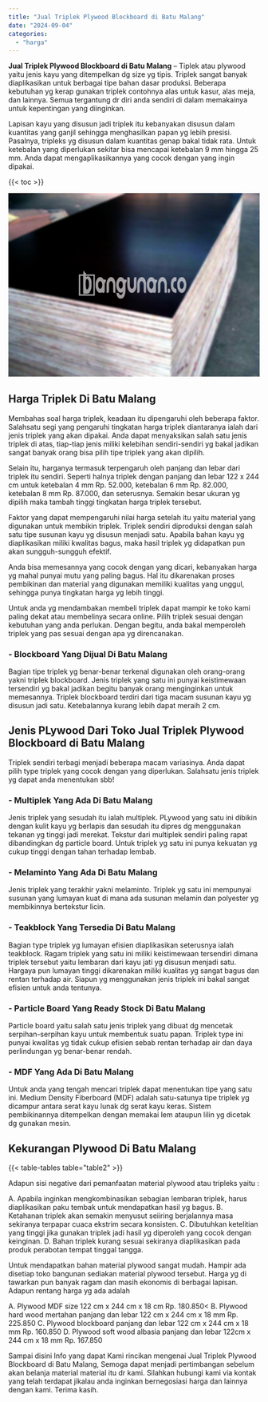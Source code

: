 ```yaml
---
title: "Jual Triplek Plywood Blockboard di Batu Malang"
date: "2024-09-04"
categories: 
  - "harga"
---
```


**Jual Triplek Plywood Blockboard di Batu Malang** – Tiplek atau plywood yaitu jenis kayu yang ditempelkan dg size yg tipis. Triplek sangat banyak diaplikasikan untuk berbagai tipe bahan dasar produksi. Beberapa kebutuhan yg kerap gunakan triplek contohnya alas untuk kasur, alas meja, dan lainnya. Semua tergantung dr diri anda sendiri di dalam memakainya untuk kepentingan yang diinginkan.

Lapisan kayu yang disusun jadi triplek itu kebanyakan disusun dalam kuantitas yang ganjil sehingga menghasilkan papan yg lebih presisi. Pasalnya, tripleks yg disusun dalam kuantitas genap bakal tidak rata. Untuk ketebalan yang diperlukan sekitar bisa mencapai ketebalan 9 mm hingga 25 mm. Anda dapat mengaplikasikannya yang cocok dengan yang ingin dipakai.

{{< toc >}}

![Jual Triplek Plywood Blockboard di Batu Malang](/images/jual-triplek-murah-02.png)

## Harga Triplek Di Batu Malang

Membahas soal harga triplek, keadaan itu dipengaruhi oleh beberapa faktor. Salahsatu segi yang pengaruhi tingkatan harga triplek diantaranya ialah dari jenis triplek yang akan dipakai. Anda dapat menyaksikan salah satu jenis triplek di atas, tiap-tiap jenis miliki kelebihan sendiri-sendiri yg bakal jadikan sangat banyak orang bisa pilih tipe triplek yang akan dipilih.

Selain itu, harganya termasuk terpengaruh oleh panjang dan lebar dari triplek itu sendiri. Seperti halnya triplek dengan panjang dan lebar 122 x 244 cm untuk ketebalan 4 mm Rp. 52.000, ketebalan 6 mm Rp. 82.000, ketebalan 8 mm Rp. 87.000, dan seterusnya. Semakin besar ukuran yg dipilih maka tambah tinggi tingkatan harga triplek tersebut.

Faktor yang dapat mempengaruhi nilai harga setelah itu yaitu material yang digunakan untuk membikin triplek. Triplek sendiri diproduksi dengan salah satu tipe susunan kayu yg disusun menjadi satu. Apabila bahan kayu yg diaplikasikan miliki kwalitas bagus, maka hasil triplek yg didapatkan pun akan sungguh-sungguh efektif.

Anda bisa memesannya yang cocok dengan yang dicari, kebanyakan harga yg mahal punyai mutu yang paling bagus. Hal itu dikarenakan proses pembikinan dan material yang digunakan memiliki kualitas yang unggul, sehingga punya tingkatan harga yg lebih tinggi.

Untuk anda yg mendambakan membeli triplek dapat mampir ke toko kami paling dekat atau membelinya secara online. Pilih triplek sesuai dengan kebutuhan yang anda perlukan. Dengan begitu, anda bakal memperoleh triplek yang pas sesuai dengan apa yg direncanakan.

### \- Blockboard Yang Dijual Di Batu Malang

Bagian tipe triplek yg benar-benar terkenal digunakan oleh orang-orang yakni triplek blockboard. Jenis triplek yang satu ini punyai keistimewaan tersendiri yg bakal jadikan begitu banyak orang menginginkan untuk memesannya. Triplek blockboard terdiri dari tiga macam susunan kayu yg disusun jadi satu. Ketebalannya kurang lebih dapat meraih 2 cm.

## Jenis PLywood Dari Toko Jual Triplek Plywood Blockboard di Batu Malang

Triplek sendiri terbagi menjadi beberapa macam variasinya. Anda dapat pilih type triplek yang cocok dengan yang diperlukan. Salahsatu jenis triplek yg dapat anda menentukan sbb!

### \- Multiplek Yang Ada Di Batu Malang

Jenis triplek yang sesudah itu ialah multiplek. PLywood yang satu ini dibikin dengan kulit kayu yg berlapis dan sesudah itu dipres dg menggunakan tekanan yg tinggi jadi merekat. Tekstur dari multiplek sendiri paling rapat dibandingkan dg particle board. Untuk triplek yg satu ini punya kekuatan yg cukup tinggi dengan tahan terhadap lembab.

### \- Melaminto Yang Ada Di Batu Malang

Jenis triplek yang terakhir yakni melaminto. Triplek yg satu ini mempunyai susunan yang lumayan kuat di mana ada susunan melamin dan polyester yg membikinnya bertekstur licin.

### \- Teakblock Yang Tersedia Di Batu Malang

Bagian type triplek yg lumayan efisien diaplikasikan seterusnya ialah teakblock. Ragam triplek yang satu ini miliki keistimewaan tersendiri dimana triplek tersebut yaitu lembaran dari kayu jati yg disusun menjadi satu. Hargaya pun lumayan tinggi dikarenakan miliki kualitas yg sangat bagus dan rentan terhadap air. Siapun yg menggunakan jenis triplek ini bakal sangat efisien untuk anda tentunya.

### \- Particle Board Yang Ready Stock Di Batu Malang

Particle board yaitu salah satu jenis triplek yang dibuat dg mencetak serpihan-serpihan kayu untuk membentuk suatu papan. Triplek type ini punyai kwalitas yg tidak cukup efisien sebab rentan terhadap air dan daya perlindungan yg benar-benar rendah.

### \- MDF Yang Ada Di Batu Malang

Untuk anda yang tengah mencari triplek dapat menentukan tipe yang satu ini. Medium Density Fiberboard (MDF) adalah satu-satunya tipe triplek yg dicampur antara serat kayu lunak dg serat kayu keras. Sistem pembikinannya ditempelkan dengan memakai lem ataupun lilin yg dicetak dg gunakan mesin.

## Kekurangan Plywood Di Batu Malang

{{< table-tables table="table2" >}}

Adapun sisi negative dari pemanfaatan material plywood atau tripleks yaitu :

A. Apabila inginkan mengkombinasikan sebagian lembaran triplek, harus diaplikasikan paku tembak untuk mendapatkan hasil yg bagus. B. Ketahanan triplek akan semakin menyusut seiiring berjalannya masa sekiranya terpapar cuaca ekstrim secara konsisten. C. Dibutuhkan ketelitian yang tinggi jika gunakan triplek jadi hasil yg diperoleh yang cocok dengan keinginan. D. Bahan triplek kurang sesuai sekiranya diaplikasikan pada produk perabotan tempat tinggal tangga.

Untuk mendapatkan bahan material plywood sangat mudah. Hampir ada disetiap toko bangunan sediakan material plywood tersebut. Harga yg di tawarkan pun banyak ragam dan masih ekonomis di berbagai lapisan. Adapun rentang harga yg ada adalah

A. Plywood MDF size 122 cm x 244 cm x 18 cm Rp. 180.850< B. Plywood hard wood mertahan panjang dan lebar 122 cm x 244 cm x 18 mm Rp. 225.850 C. Plywood blockboard panjang dan lebar 122 cm x 244 cm x 18 mm Rp. 160.850 D. Plywood soft wood albasia panjang dan lebar 122cm x 244 cm x 18 mm Rp. 167.850

Sampai disini Info yang dapat Kami rincikan mengenai Jual Triplek Plywood Blockboard di Batu Malang, Semoga dapat menjadi pertimbangan sebelum akan belanja material material itu dr kami. Silahkan hubungi kami via kontak yang telah terdapat jikalau anda inginkan bernegosiasi harga dan lainnya dengan kami. Terima kasih.
